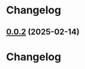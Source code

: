 # Changelog

## [0.0.2](https://github.com/jaryway/jaryway-formula-engine/compare/v0.0.3...v0.0.2) (2025-02-14)

# Changelog

